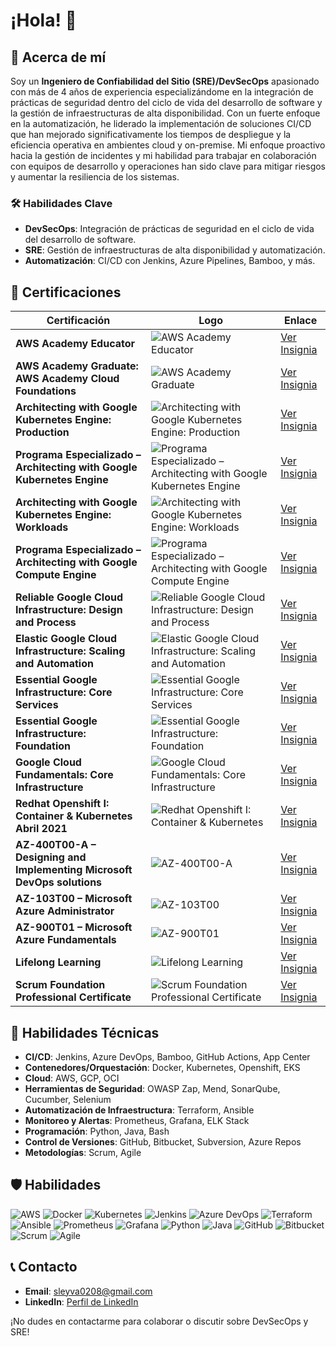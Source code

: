 # ¡Hola! 👋

## 🎯 Acerca de mí
Soy un **Ingeniero de Confiabilidad del Sitio (SRE)/DevSecOps** apasionado con más de 4 años de experiencia especializándome en la integración de prácticas de seguridad dentro del ciclo de vida del desarrollo de software y la gestión de infraestructuras de alta disponibilidad. Con un fuerte enfoque en la automatización, he liderado la implementación de soluciones CI/CD que han mejorado significativamente los tiempos de despliegue y la eficiencia operativa en ambientes cloud y on-premise. Mi enfoque proactivo hacia la gestión de incidentes y mi habilidad para trabajar en colaboración con equipos de desarrollo y operaciones han sido clave para mitigar riesgos y aumentar la resiliencia de los sistemas.

### 🛠️ Habilidades Clave
- **DevSecOps**: Integración de prácticas de seguridad en el ciclo de vida del desarrollo de software.
- **SRE**: Gestión de infraestructuras de alta disponibilidad y automatización.
- **Automatización**: CI/CD con Jenkins, Azure Pipelines, Bamboo, y más.

## 🏅 Certificaciones
| Certificación | Logo | Enlace |
| --- | --- | --- |
| **AWS Academy Educator** | ![AWS Academy Educator](https://images.credly.com/size/110x110/images/4d7a2a90-1f1a-4b6f-a3db-4f9c255a36e4/image.png) | [Ver Insignia](https://www.credly.com/badges/4d7a2a90-1f1a-4b6f-a3db-4f9c255a36e4) |
| **AWS Academy Graduate: AWS Academy Cloud Foundations** | ![AWS Academy Graduate](https://images.credly.com/size/110x110/images/2419b380-14a6-42f7-9504-8c8d2f3f2a11/image.png) | [Ver Insignia](https://www.credly.com/badges/2419b380-14a6-42f7-9504-8c8d2f3f2a11) |
| **Architecting with Google Kubernetes Engine: Production** | ![Architecting with Google Kubernetes Engine: Production](https://storage.googleapis.com/gweb-cloudblog-publish/images/Google_Kubernetes_Engine.max-600x600.jpg) | [Ver Insignia](https://www.credly.com/badges/54af5b7f-b3ff-41ad-a5a4-01c0a6d9d5ef) |
| **Programa Especializado – Architecting with Google Kubernetes Engine** | ![Programa Especializado – Architecting with Google Kubernetes Engine](https://cloud.google.com/images/training/architecture-google-cloud-infrastructure-diagram.png) | [Ver Insignia](https://www.credly.com/badges/54af5b7f-b3ff-41ad-a5a4-01c0a6d9d5ef) |
| **Architecting with Google Kubernetes Engine: Workloads** | ![Architecting with Google Kubernetes Engine: Workloads](https://cloud.google.com/images/kubernetes-engine/logos/whitelogo_green_700x500.png) | [Ver Insignia](https://www.credly.com/badges/54af5b7f-b3ff-41ad-a5a4-01c0a6d9d5ef) |
| **Programa Especializado – Architecting with Google Compute Engine** | ![Programa Especializado – Architecting with Google Compute Engine](https://cloud.google.com/images/fundamentals/images/compute-engine.png) | [Ver Insignia](https://www.credly.com/badges/54af5b7f-b3ff-41ad-a5a4-01c0a6d9d5ef) |
| **Reliable Google Cloud Infrastructure: Design and Process** | ![Reliable Google Cloud Infrastructure: Design and Process](https://storage.googleapis.com/gweb-cloudblog-publish/images/google_cloud_infrastructure.max-600x600.jpg) | [Ver Insignia](https://www.credly.com/badges/54af5b7f-b3ff-41ad-a5a4-01c0a6d9d5ef) |
| **Elastic Google Cloud Infrastructure: Scaling and Automation** | ![Elastic Google Cloud Infrastructure: Scaling and Automation](https://cloud.google.com/images/training/solutions/modernize-train-vmware-workloads.png) | [Ver Insignia](https://www.credly.com/badges/54af5b7f-b3ff-41ad-a5a4-01c0a6d9d5ef) |
| **Essential Google Infrastructure: Core Services** | ![Essential Google Infrastructure: Core Services](https://cloud.google.com/images/logos/fundamentals-infrastructure.png) | [Ver Insignia](https://www.credly.com/badges/54af5b7f-b3ff-41ad-a5a4-01c0a6d9d5ef) |
| **Essential Google Infrastructure: Foundation** | ![Essential Google Infrastructure: Foundation](https://cloud.google.com/images/fundamentals-infrastructure.png) | [Ver Insignia](https://www.credly.com/badges/54af5b7f-b3ff-41ad-a5a4-01c0a6d9d5ef) |
| **Google Cloud Fundamentals: Core Infrastructure** | ![Google Cloud Fundamentals: Core Infrastructure](https://cloud.google.com/images/training/gcp_logo.png) | [Ver Insignia](https://www.credly.com/badges/54af5b7f-b3ff-41ad-a5a4-01c0a6d9d5ef) |
| **Redhat Openshift I: Container & Kubernetes Abril 2021** | ![Redhat Openshift I: Container & Kubernetes](https://upload.wikimedia.org/wikipedia/commons/thumb/7/7f/Redhat-logo.svg/1200px-Redhat-logo.svg.png) | [Ver Insignia](https://www.credly.com/badges/54af5b7f-b3ff-41ad-a5a4-01c0a6d9d5ef) |
| **AZ-400T00-A – Designing and Implementing Microsoft DevOps solutions** | ![AZ-400T00-A](https://img.icons8.com/color/452/azure-1.png) | [Ver Insignia](https://www.credly.com/badges/54af5b7f-b3ff-41ad-a5a4-01c0a6d9d5ef) |
| **AZ-103T00 – Microsoft Azure Administrator** | ![AZ-103T00](https://img.icons8.com/color/452/azure-1.png) | [Ver Insignia](https://www.credly.com/badges/54af5b7f-b3ff-41ad-a5a4-01c0a6d9d5ef) |
| **AZ-900T01 – Microsoft Azure Fundamentals** | ![AZ-900T01](https://img.icons8.com/color/452/azure-1.png) | [Ver Insignia](https://www.credly.com/badges/54af5b7f-b3ff-41ad-a5a4-01c0a6d9d5ef) |
| **Lifelong Learning** | ![Lifelong Learning](https://static.vecteezy.com/system/resources/previews/000/206/300/original/open-book-vector-icon.jpg) | [Ver Insignia](https://www.credly.com/badges/54af5b7f-b3ff-41ad-a5a4-01c0a6d9d5ef) |
| **Scrum Foundation Professional Certificate** | ![Scrum Foundation Professional Certificate](https://www.scrum.org/themes/custom/scrumorg/assets/images/scrumorg-logo.png) | [Ver Insignia](https://www.credly.com/badges/54af5b7f-b3ff-41ad-a5a4-01c0a6d9d5ef) |



## 🔧 Habilidades Técnicas
- **CI/CD**: Jenkins, Azure DevOps, Bamboo, GitHub Actions, App Center
- **Contenedores/Orquestación**: Docker, Kubernetes, Openshift, EKS
- **Cloud**: AWS, GCP, OCI
- **Herramientas de Seguridad**: OWASP Zap, Mend, SonarQube, Cucumber, Selenium
- **Automatización de Infraestructura**: Terraform, Ansible
- **Monitoreo y Alertas**: Prometheus, Grafana, ELK Stack
- **Programación**: Python, Java, Bash
- **Control de Versiones**: GitHub, Bitbucket, Subversion, Azure Repos
- **Metodologías**: Scrum, Agile

## 🛡️ Habilidades
![AWS](https://img.shields.io/badge/AWS-%23FF9900.svg?style=for-the-badge&logo=amazon-aws&logoColor=white)
![Docker](https://img.shields.io/badge/Docker-%230db7ed.svg?style=for-the-badge&logo=docker&logoColor=white)
![Kubernetes](https://img.shields.io/badge/Kubernetes-%23326ce5.svg?style=for-the-badge&logo=kubernetes&logoColor=white)
![Jenkins](https://img.shields.io/badge/Jenkins-%23D24939.svg?style=for-the-badge&logo=jenkins&logoColor=white)
![Azure DevOps](https://img.shields.io/badge/Azure%20DevOps-%230072C6.svg?style=for-the-badge&logo=azure-devops&logoColor=white)
![Terraform](https://img.shields.io/badge/Terraform-%23623CE4.svg?style=for-the-badge&logo=terraform&logoColor=white)
![Ansible](https://img.shields.io/badge/Ansible-%23EE0000.svg?style=for-the-badge&logo=ansible&logoColor=white)
![Prometheus](https://img.shields.io/badge/Prometheus-%23E6522C.svg?style=for-the-badge&logo=prometheus&logoColor=white)
![Grafana](https://img.shields.io/badge/Grafana-%23F46800.svg?style=for-the-badge&logo=grafana&logoColor=white)
![Python](https://img.shields.io/badge/Python-%233776AB.svg?style=for-the-badge&logo=python&logoColor=white)
![Java](https://img.shields.io/badge/Java-%23ED8B00.svg?style=for-the-badge&logo=java&logoColor=white)
![GitHub](https://img.shields.io/badge/GitHub-%23181717.svg?style=for-the-badge&logo=github&logoColor=white)
![Bitbucket](https://img.shields.io/badge/Bitbucket-%230047B3.svg?style=for-the-badge&logo=bitbucket&logoColor=white)
![Scrum](https://img.shields.io/badge/Scrum-%230095FF.svg?style=for-the-badge&logo=scrumalliance&logoColor=white)
![Agile](https://img.shields.io/badge/Agile-%2300D664.svg?style=for-the-badge&logo=agile&logoColor=white)

## 📞 Contacto
- **Email**: sleyva0208@gmail.com
- **LinkedIn**: [Perfil de LinkedIn](https://www.linkedin.com/in/sleyva18)

¡No dudes en contactarme para colaborar o discutir sobre DevSecOps y SRE!

